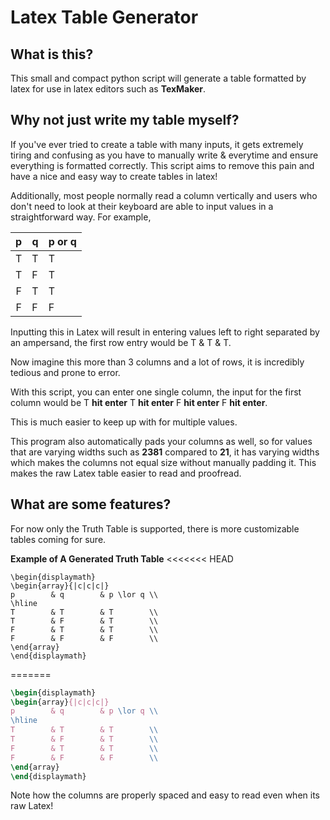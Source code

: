 # Latex Table Generator
## What is this?
This small and compact python script will generate a table formatted by latex for use in latex editors such as __TexMaker__.

## Why not just write my table myself?
If you've ever tried to create a table with many inputs, it gets extremely tiring and confusing as you have to manually write & everytime and ensure everything is formatted correctly. This script aims to remove this pain and have a nice and easy way to create tables in latex!

Additionally, most people normally read a column vertically and users who don't need to look at their keyboard are able to input values in a straightforward way.
For example,

| p | q | p or q |
|:-:|---|--------|
| T | T | T      |
| T | F | T      |
| F | T | T      |
| F | F | F      |

Inputting this in Latex will result in entering values left to right separated by an ampersand, the first row entry would be T & T & T.

Now imagine this more than 3 columns and a lot of rows, it is incredibly tedious and prone to error.

With this script, you can enter one single column, the input for the first column would be T **__hit enter__** T **__hit enter__** F **__hit enter__** F **__hit enter__**.

This is much easier to keep up with for multiple values.

This program also automatically pads your columns as well, so for values that are varying widths such as **2381** compared to **21**, it has varying widths which makes the columns not equal size without manually padding it. This makes the raw Latex table easier to read and proofread.

## What are some features?
For now only the Truth Table is supported, there is more customizable tables coming for sure.

**Example of A Generated Truth Table**
<<<<<<< HEAD

    \begin{displaymath}
    \begin{array}{|c|c|c|}
    p        & q        & p \lor q \\
    \hline
    T        & T        & T        \\
    T        & F        & T        \\
    F        & T        & T        \\
    F        & F        & F        \\
    \end{array}
    \end{displaymath}

=======
```latex
\begin{displaymath}
\begin{array}{|c|c|c|}
p        & q        & p \lor q \\
\hline
T        & T        & T        \\
T        & F        & T        \\
F        & T        & T        \\
F        & F        & F        \\
\end{array}
\end{displaymath}
```
Note how the columns are properly spaced and easy to read even when its raw Latex!
